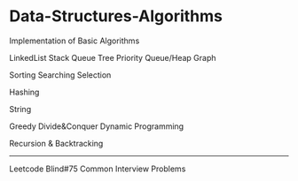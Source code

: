 # Data-Structures-Algorithms
Implementation of Basic Algorithms 

LinkedList
Stack
Queue
Tree
Priority Queue/Heap
Graph

Sorting
Searching
Selection

Hashing

String

Greedy
Divide&Conquer
Dynamic Programming


Recursion & Backtracking

--------------
Leetcode Blind#75
Common Interview Problems

